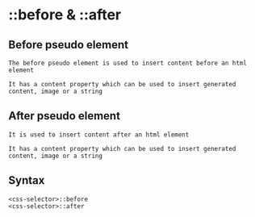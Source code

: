 # ::before & ::after

## Before pseudo element

    The before pseudo element is used to insert content before an html element

    It has a content property which can be used to insert generated content, image or a string

## After pseudo element

    It is used to insert content after an html element

    It has a content property which can be used to insert generated content, image or a string

## Syntax

    <css-selector>::before
    <css-selector>::after
